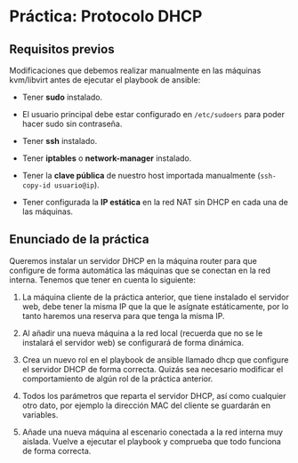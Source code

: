 # Práctica: Protocolo DHCP

## Requisitos previos 

 Modificaciones que debemos realizar manualmente en las máquinas kvm/libvirt antes de ejecutar el playbook de ansible:

- Tener **sudo** instalado.

- El usuario principal debe estar configurado en `/etc/sudoers` para poder hacer sudo sin contraseña.

- Tener **ssh** instalado.

- Tener **iptables** o **network-manager** instalado.

- Tener la **clave pública** de nuestro host importada manualmente (`ssh-copy-id usuario@ip`).

- Tener configurada la **IP estática** en la red NAT sin DHCP en cada una de las máquinas.

## Enunciado de la práctica

Queremos instalar un servidor DHCP en la máquina router para que configure de forma automática las máquinas que se conectan en la red interna. Tenemos que tener en cuenta lo siguiente:

1. La máquina cliente de la práctica anterior, que tiene instalado el servidor web, debe tener la misma IP que la que le asígnate estáticamente, por lo tanto haremos una reserva para que tenga la misma IP.

2. Al añadir una nueva máquina a la red local (recuerda que no se le instalará el servidor web) se configurará de forma dinámica.
    
3. Crea un nuevo rol en el playbook de ansible llamado dhcp que configure el servidor DHCP de forma correcta. Quizás sea necesario modificar el comportamiento de algún rol de la práctica anterior.
    
4. Todos los parámetros que reparta el servidor DHCP, así como cualquier otro dato, por ejemplo la dirección MAC del cliente se guardarán en variables.

5. Añade una nueva máquina al escenario conectada a la red interna muy aislada. Vuelve a ejecutar el playbook y comprueba que todo funciona de forma correcta.
